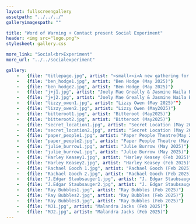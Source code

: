 ```yaml
---
layout: fullscreengallery
assetpath: "../../../"
galleryimagespath: ""

title: "Word of Warning + Contact present Social Experiment"
header: <img src="logo.png">
stylesheet: gallery.css

more_link: "Social<br>Experiment"
more_url: "../../socialexperiment"

gallery:
    -   {file: "titlepage.jpg", artist: "<small><i>A new gathering for Live Art and contemporary performance.</i></small>"}
    -   {file: "ben_hodge1.jpg", artist: "Ben Hodge (May 2025)"}
    -   {file: "ben_hodge2.jpg", artist: "Ben Hodge (May 2025)"}
    -   {file: "j+j1.jpg", artist: "Joely Mae Greally & Jasmine Naila Burt (May 2025)""}
    -   {file: "j+j2.jpg", artist: "Joely Mae Greally & Jasmine Naila Burt (May2025)"}
    -   {file: "lizzy_owen1.jpg", artist: "Lizzy Owen (May 2025)""}
    -   {file: "lizzy_owen2.jpg", artist: "Lizzy Owen (May2025)"}
    -   {file: "bitteroot1.jpg", artist: "Bitteroot (May2025)"}
    -   {file: "bitteroot2.jpg", artist: "Bitteroot (May2025)"}
    -   {file: "secret_location1.jpg", artist: "Secret Location (May 2025)"}
    -   {file: "secret_location2.jpg", artist: "Secret Location (May 2025)"}
    -   {file: "paper_people1.jpg", artist: "Paper People Theatre(May 2025)"}
    -   {file: "paper_people2.jpg", artist: "Paper People Theatre (May 2025)"}
    -   {file: "julie_burrow1.jpg", artist: "Julie Burrow (May 2025)"}
    -   {file: "julie_burrow1.jpg", artist: "Julie Burrow (May 2025)"}
    -   {file: "Harley Keasey1.jpg", artist: "Harley Keasey (Feb 2025)"}
    -   {file: "Harley Keasey2.jpg", artist: "Harley Keasey (Feb 2025)"}
    -   {file: "Rachael Gooch 1.jpg", artist: "Rachael Gooch (Feb 2025)"}
    -   {file: "Rachael Gooch 2.jpg", artist: "Rachael Gooch (Feb 2025)"}
    -   {file: "J.Edgar Staubsauger1.jpg", artist: "J. Edgar Staubsauger (Feb 2025)"}
    -   {file: "J.Edgar Staubsauger2.jpg", artist: "J. Edgar Staubsauger (Feb 2025)"}
    -   {file: "Ray Bubbles1.jpg", artist: "Ray Bubbles (Feb 2025)"}
    -   {file: "Ray Bubbles2.jpg", artist: "Ray Bubbles (Feb 2025)"}
    -   {file: "Ray Bubbles3.jpg", artist: "Ray Bubbles (Feb 2025)"}
    -   {file: "MJ1.jpg", artist: "Malandra Jacks (Feb 2025)"}
    -   {file: "MJ2.jpg", artist: "Malandra Jacks (Feb 2025)"}
---
```

